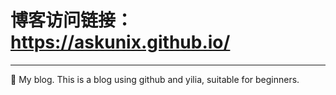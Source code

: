 # 博客访问链接：https://askunix.github.io/

---------

🌟 My blog. This is a blog using github and yilia, suitable for beginners.
